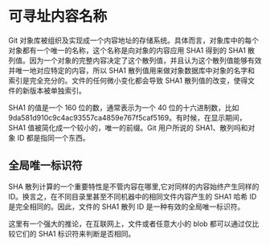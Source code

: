 # 可寻址内容名称

Git 对象库被组织及实现成一个内容地址的存储系统。具体而言，对象库中的每个对象都有一个唯一的名称，这个名称是向对象的内容应用 SHA1 得到的 SHA1 散列值。因为一个对象的完整内容决定了这个散列值，并且认为这个散列值能够有效并唯一地对应特定的内容，所以 SHA1 散列值用来做对象数据库中对象的名字和索引是完全充分的。文件的任何微小变化都会导致 SHA1 散列值的改变，使得文件的新版本被单独索引。

SHA1 的值是一个 160 位的数，通常表示为一个 40 位的十六进制数，比如 9da581d910c9c4ac93557ca4859e767f5caf5169。有时候，在显示期间，SHA1 值被简化成一个较小的，唯一的前缀。Git 用户所说的 SHA1、散列吗和对象 ID 都是指同一个东西。

## 全局唯一标识符
SHA 散列计算的一个重要特性是不管内容在哪里,它对同样的内容始终产生同样的ID。换言之，在不同目录里甚至不同机器中的相同文件内容产生的 SHA1 哈希 ID 是完全相同的。因此，文件的 SHA1 散列 ID 是一种有效的全局唯一标识符。

这里有一个强大的推论，在互联网上，文件或者任意大小的 blob 都可以通过仅比较它们的 SHA1 标识符来判断是否相同。
